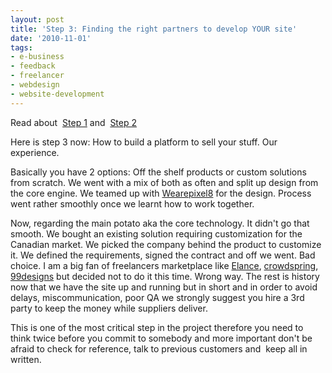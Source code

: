 ```yaml
---
layout: post
title: 'Step 3: Finding the right partners to develop YOUR site'
date: '2010-11-01'
tags:
- e-business
- feedback
- freelancer
- webdesign
- website-development
---
```


Read about 
[Step 1](http://stratmarkeco.com/blog/2010/07/step-1-finding-company-name-and-building-identity/) and 
[Step 2](http://stratmarkeco.com/blog/2010/07/step-2-finding-payment-gateway-in-canada/)

Here is step 3 now: How to build a platform to sell your stuff. Our experience.

Basically you have 2 options: Off the shelf products or custom solutions from scratch. We went with a mix of both as often and split up design from the core engine. We teamed up with
[Wearepixel8](http://www.wearepixel8.com/) for the design. Process went rather smoothly once we learnt how to work together.

Now, regarding the main potato aka the core technology. It didn't go that smooth. We bought an existing solution requiring customization for the Canadian market. We picked the company behind the product to customize it. We defined the requirements, signed the contract and off we went. Bad choice. I am a big fan of freelancers marketplace like
[Elance](http://www.elance.com/),
[crowdspring](http://www.crowdspring.com/),
[99designs](http://www.99designs.com/) but decided not to do it this time. Wrong way. The rest is history now that we have the site up and running but in short and in order to avoid delays, miscommunication, poor QA we strongly suggest you hire a 3rd party to keep the money while suppliers deliver.

This is one of the most critical step in the project therefore you need to think twice before you commit to somebody and more important don't be afraid to check for reference, talk to previous customers and  keep all in written.
